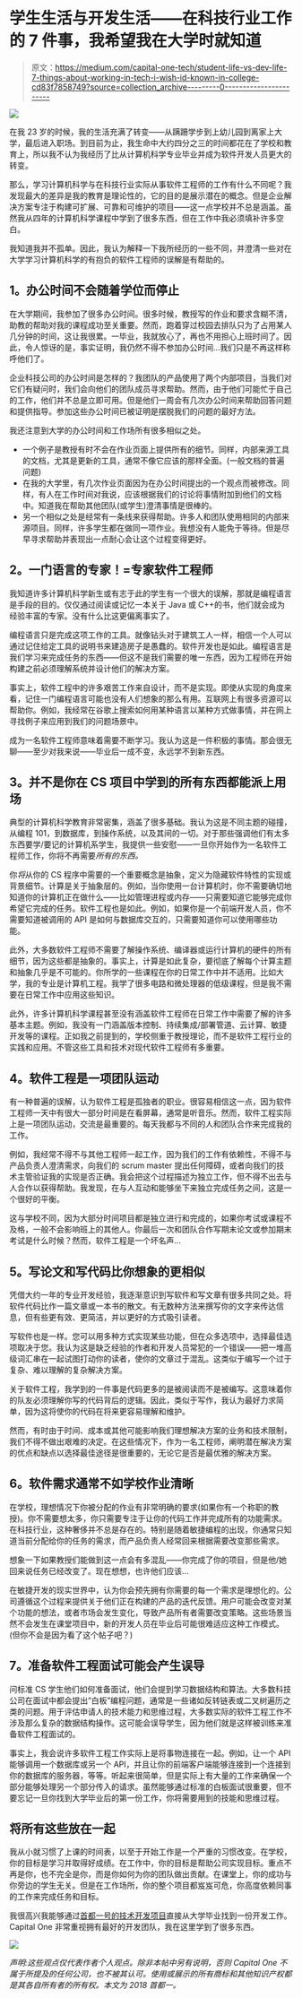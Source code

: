 # 学生生活与开发生活——在科技行业工作的 7 件事，我希望我在大学时就知道

> 原文：<https://medium.com/capital-one-tech/student-life-vs-dev-life-7-things-about-working-in-tech-i-wish-id-known-in-college-cd83f7858749?source=collection_archive---------0----------------------->

![](img/b3a498cdf62c7d94048e2922070a348f.png)

在我 23 岁的时候，我的生活充满了转变——从蹒跚学步到上幼儿园到离家上大学，最后进入职场。到目前为止，我生命中大约四分之三的时间都花在了学校和教育上，所以我不认为我经历了比从计算机科学专业毕业并成为软件开发人员更大的转变。

那么，学习计算机科学与在科技行业实际从事软件工程师的工作有什么不同呢？我发现最大的差异是我的教育是理论性的，它的目的是展示潜在的概念。但是企业解决方案专注于构建可扩展、可靠和可维护的项目——这一点学校并不总是涵盖。虽然我从四年的计算机科学课程中学到了很多东西，但在工作中我必须填补许多空白。

我知道我并不孤单。因此，我认为解释一下我所经历的一些不同，并澄清一些对在大学学习计算机科学的有抱负的软件工程师的误解是有帮助的。

## **1。办公时间不会随着学位而停止**

在大学期间，我参加了很多办公时间。很多时候，教授写的作业和要求含糊不清，助教的帮助对我的课程成功至关重要。然而，跑着穿过校园去排队只为了占用某人几分钟的时间，这让我很累。一毕业，我就放心了，再也不用担心上班时间了。因此，令人惊讶的是，事实证明，我仍然不得不参加办公时间…我们只是不再这样称呼他们了。

企业科技公司的办公时间是怎样的？我团队的产品使用了两个内部项目，当我们对它们有疑问时，我们会向他们的团队成员寻求帮助。然而，由于他们可能忙于自己的工作，他们并不总是立即可用。但是他们一周会有几次办公时间来帮助回答问题和提供指导。参加这些办公时间已被证明是摆脱我们的问题的最好方法。

我还注意到大学的办公时间和工作场所有很多相似之处。

*   一个例子是教授有时不会在作业页面上提供所有的细节。同样，内部来源工具的文档，尤其是更新的工具，通常不像它应该的那样全面。(一般文档的普遍问题)
*   在我的大学里，有几次作业页面因为在办公时间提出的一个观点而被修改。同样，有人在工作时间对我说，应该根据我们的讨论将事情附加到他们的文档中。知道我在帮助其他团队(或学生)澄清事情是很棒的。
*   另一个相似之处是经常有一条线来获得帮助。许多人和团队使用相同的内部来源项目。同样，许多学生都在做同一项作业。我想没有人能免于等待。但是尽早寻求帮助并表现出一点耐心会让这个过程变得更好。

## **2。一门语言的专家！=专家软件工程师**

我知道许多计算机科学新生或有志于此的学生有一个很大的误解，那就是编程语言是手段的目的。仅仅通过阅读或记忆一本关于 Java 或 C++的书，他们就会成为经验丰富的专家。没有什么比这更偏离事实了。

编程语言只是完成这项工作的工具。就像钻头对于建筑工人一样，相信一个人可以通过记住给定工具的说明书来建造房子是愚蠢的。软件开发也是如此。编程语言是我们学习来完成任务的东西——但这不是我们需要的唯一东西，因为工程师在开始构建之前必须理解系统并设计他们的解决方案。

事实上，软件工程中的许多艰苦工作来自设计，而不是实现。即使从实现的角度来看，记住一门编程语言可能也没有人们想象的那么有用。互联网上有很多资源可以帮助你。例如，我经常在谷歌上搜索如何用某种语言以某种方式做事情，并在网上寻找例子来应用到我们的问题场景中。

成为一名软件工程师意味着需要不断学习。我认为这是一件积极的事情。那会很无聊——至少对我来说——毕业后一成不变，永远学不到新东西。

## **3。并不是你在 CS 项目中学到的所有东西都能派上用场**

典型的计算机科学教育非常密集，涵盖了很多基础。我认为这是不同主题的碰撞，从编程 101，到数据库，到操作系统，以及其间的一切。对于那些强调他们有太多东西要学/要记的计算机系学生，我提供一些安慰——一旦你开始作为一名软件工程师工作，你将不再需要*所有的东西。*

你*将*从你的 CS 程序中需要的一个重要概念是抽象，定义为隐藏软件特性的实现或背景细节。计算是关于抽象层的。例如，当你使用一台计算机时，你不需要确切地知道你的计算机正在做什么——比如管理进程或内存——只需要知道它能够完成你希望它完成的任务。软件工程也是如此。例如，如果你是一个前端开发人员，你不需要知道被调用的 API 是如何与数据库交互的，只需要知道你可以使用哪些功能。

此外，大多数软件工程师不需要了解操作系统、编译器或运行计算机的硬件的所有细节，因为这些都是抽象的。事实上，计算是如此复杂，要彻底了解每个计算主题和抽象几乎是不可能的。你所学的一些课程在你的日常工作中并不适用。比如大学，我的专业是计算机工程。我学了很多电路和微处理器的低级课程，但是我不需要在日常工作中应用这些知识。

此外，许多计算机科学课程甚至没有涵盖软件工程师在日常工作中需要了解的许多基本主题。例如，我没有一门涵盖版本控制、持续集成/部署管道、云计算、敏捷开发等的课程。正如我之前提到的，学校侧重于教授理论，而不是软件工程行业的实践和应用。不管这些工具和技术对现代软件工程师有多重要。

## **4。软件工程是一项团队运动**

有一种普遍的误解，认为软件工程是孤独者的职业。很容易相信这一点，因为软件工程师一天中有很大一部分时间是在看屏幕，通常是听音乐。然而，软件工程实际上是一项团队运动，交流是最重要的。每天我都与不同的人和团队合作来完成我的工作。

例如，我经常不得不与其他工程师一起工作，因为我们的工作有依赖性，不得不与产品负责人澄清需求，向我们的 scrum master 提出任何障碍，或者向我们的技术主管验证我的实现是否正确。我会把这个过程描述为独立工作，但不得不出去与人合作以获得帮助。我发现，在与人互动和能够坐下来独立完成任务之间，这是一个很好的平衡。

这与学校不同，因为大部分时间项目都是独立进行和完成的，如果你考试或课程不及格，一般不会影响班上的其他人。你最后一次和团队合作写期末论文或参加期末考试是什么时候？然而，软件工程是一个坏名声…

## **5。写论文和写代码比你想象的更相似**

凭借大约一年的专业开发经验，我逐渐意识到写软件和写文章有很多共同之处。将软件代码比作一篇文章或一本书的散文。有无数种方法来撰写你的文字来传达信息，但有些更有效、更简洁，并以更好的方式吸引读者。

写软件也是一样。您可以用多种方式实现某些功能，但在众多选项中，选择最佳选项取决于您。我认为这是缺乏经验的作者和开发人员常犯的一个错误——把一堆高级词汇串在一起试图打动你的读者，使你的文章过于混乱。这类似于编写一个过于复杂、难以理解的复杂解决方案。

关于软件工程，我学到的一件事是代码更多的是被阅读而不是被编写。这意味着你的队友必须理解你写的代码背后的逻辑。因此，类似于写作，我认为最好力求简单，因为这将使你的代码在将来更容易理解和维护。

然而，有时由于时间、成本或其他可能影响我们理想解决方案的业务和技术限制，我们不得不做出艰难的决定。在这些情况下，作为一名工程师，阐明潜在解决方案的优点和缺点以选择最佳途径是很重要的，无论它是否是最优雅的解决方案。

## **6。软件需求通常不如学校作业清晰**

在学校，理想情况下你被分配的作业有非常明确的要求(如果你有一个称职的教授)。你不需要想太多，你只需要专注于让你的代码工作并完成所有的功能需求。在科技行业，这种奢侈并不总是存在的。特别是随着敏捷编程的出现，你通常只知道当前分配给你的任务的需求，而产品负责人经常回来根据需要改变那些需求。

想象一下如果教授们能做到这一点会有多混乱——你完成了你的项目，但是他/她回来说任务已经改变了。现在想想，也许他们应该…

在敏捷开发的现实世界中，认为你会预先拥有你需要的每一个需求是理想化的。公司遵循这个过程来提供关于他们正在构建的产品的迭代反馈。用户可能会改变对某个功能的想法，或者市场会发生变化，导致产品所有者需要改变策略。这些场景当然不会发生在课堂项目中，新的开发人员在毕业后可能很难适应这种工作模式。(但你不会是因为看了这个帖子吧？)

## **7。准备软件工程面试可能会产生误导**

问标准 CS 学生他们如何准备面试，他们会提到学习数据结构和算法。大多数科技公司在面试中都会提出“白板”编程问题，通常是一些诸如反转链表或二叉树遍历之类的问题。用于评估申请人的技术能力和思维过程，大多数实际的软件工程工作不涉及那么复杂的数据结构操作。这可能会误导学生，因为他们就是这样被训练来准备软件工程面试的。

事实上，我会说许多软件工程工作实际上是将事物连接在一起。例如，让一个 API 能够调用一个数据库或另一个 API，并且让你的前端客户端能够连接到一个连接到你的数据库的服务器，等等。听起来很简单，但是实际上有大量的工作来确保一个部分能够处理另一个部分传入的请求。虽然能够通过标准的白板面试很重要，但不要忘记一旦你找到大学毕业后的第一份工作，你将需要用到的技能和思维过程。

## **将所有这些放在一起**

我从小就习惯了上课的时间表，以至于开始工作是一个严重的习惯改变。在学校，你的目标是学习并取得好成绩。在工作中，你的目标是帮助公司实现目标。重点不再是你，也不完全是你，而是你如何为你的团队做出贡献。在课堂上，你的成功与你旁边的学生无关。但是在工作场所，你的整个项目都岌岌可危，你高度依赖同事的工作来完成任务和目标。

我很高兴我能够通过[首都一号的技术开发项目](https://campus.capitalone.com/technology-program)直接从大学毕业找到一份开发工作。Capital One 非常重视拥有最好的开发团队，我在这里学到了很多东西。

![](img/f8dc7a3ab148495a9288c42854b556d3.png)

*声明:这些观点仅代表作者个人观点。除非本帖中另有说明，否则 Capital One 不属于所提及的任何公司，也不被其认可。使用或展示的所有商标和其他知识产权都是其各自所有者的所有权。本文为 2018 首都一。*